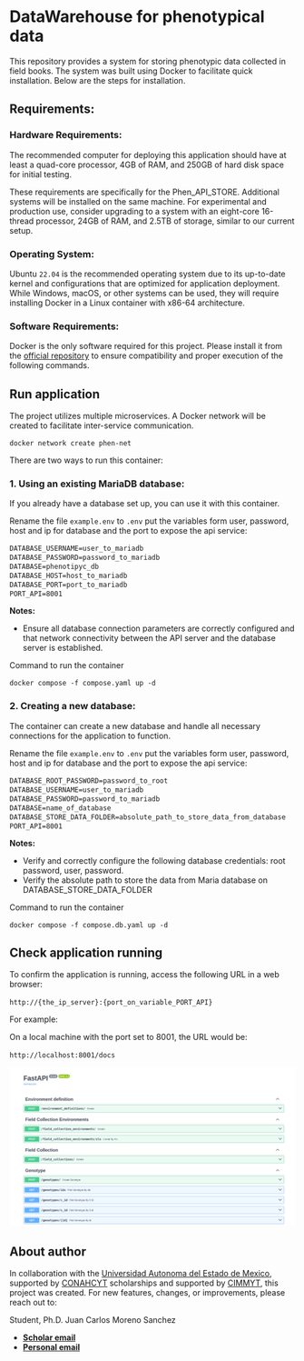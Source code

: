 # DataWarehouse for phenotypical data


This repository provides a system for storing phenotypic data collected in field books. The system was built using Docker to facilitate quick installation. Below are the steps for installation.

## Requirements:

### Hardware Requirements: 

The recommended computer for deploying this application should have at least a quad-core processor, 4GB of RAM, and 250GB of hard disk space for initial testing.

These requirements are specifically for the Phen_API_STORE. Additional systems will be installed on the same machine. For experimental and production use, consider upgrading to a system with an eight-core 16-thread processor, 24GB of RAM, and 2.5TB of storage, similar to our current setup.

### Operating System: 

Ubuntu `22.04` is the recommended operating system due to its up-to-date kernel and configurations that are optimized for application deployment. While Windows, macOS, or other systems can be used, they will require installing Docker in a Linux container with x86-64 architecture.

### Software Requirements: 

Docker is the only software required for this project. Please install it from the [official repository](https://www.digitalocean.com/community/tutorials/how-to-install-and-use-docker-on-ubuntu-22-04) to ensure compatibility and proper execution of the following commands.


## Run application

The project utilizes multiple microservices. A Docker network will be created to facilitate inter-service communication.

```shell
docker network create phen-net
```

There are two ways to run this container:

### 1. Using an existing MariaDB database: 
    
If you already have a database set up, you can use it with this container.

Rename the file `example.env` to `.env` put the variables form user, password, host and ip for database and the port to expose the api service:


```
DATABASE_USERNAME=user_to_mariadb
DATABASE_PASSWORD=password_to_mariadb
DATABASE=phenotipyc_db
DATABASE_HOST=host_to_mariadb
DATABASE_PORT=port_to_mariadb
PORT_API=8001
```
**Notes:**
* Ensure all database connection parameters are correctly configured and that network connectivity between the API server and the database server is established.

Command to run the container

```shell
docker compose -f compose.yaml up -d
```



### 2. Creating a new database: 

The container can create a new database and handle all necessary connections for the application to function.

Rename the file `example.env` to `.env` put the variables form user, password, host and ip for database and the port to expose the api service:

```
DATABASE_ROOT_PASSWORD=password_to_root
DATABASE_USERNAME=user_to_mariadb
DATABASE_PASSWORD=password_to_mariadb
DATABASE=name_of_database
DATABASE_STORE_DATA_FOLDER=absolute_path_to_store_data_from_database
PORT_API=8001
```
**Notes:**

* Verify and correctly configure the following database credentials: root password, user, password.
* Verify the absolute path to store the data from Maria database on DATABASE_STORE_DATA_FOLDER


Command to run the container

```shell
docker compose -f compose.db.yaml up -d
```


## Check application running

To confirm the application is running, access the following URL in a web browser:

`http://{the_ip_server}:{port_on_variable_PORT_API}`

For example:

On a local machine with the port set to 8001, the URL would be:

`http://localhost:8001/docs`

![Running API](README/img/Phen_api_store.png)


## About author


In collaboration with the [Universidad Autonoma del Estado de Mexico](https://www.uaemex.mx/), supported by [CONAHCYT](https://conahcyt.mx/) scholarships and supported by [CIMMYT](https://www.cimmyt.org/es/), this project was created. For new features, changes, or improvements, please reach out to:

Student, Ph.D. Juan Carlos Moreno Sanchez

* **[Scholar email](mailto:jcmorenos001@alumno.uaemex.mx)**
* **[Personal email](mailto:carlos.moreno.phd@gmail.com)**


